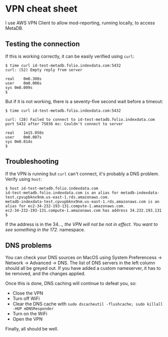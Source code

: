 # VPN cheat sheet

I use AWS VPN Client to allow mod-reporting, running locally, to access MetaDB.


## Testing the connection

If this is working correctly, it can be easily verified using `curl`:
```
$ time curl id-test-metadb.folio.indexdata.com:5432
curl: (52) Empty reply from server

real	0m0.300s
user	0m0.006s
sys	0m0.009s
$ 
```
But if it is not working, there is a seventy-five second wait before a timeout:
```
$ time curl id-test-metadb.folio.indexdata.com:5432

curl: (28) Failed to connect to id-test-metadb.folio.indexdata.com port 5432 after 75036 ms: Couldn't connect to server

real	1m15.050s
user	0m0.007s
sys	0m0.014s
$ 
```


## Troubleshooting

If the VPN is running but `curl` can't connect, it's probably a DNS problem. Verify using `host`:
```
$ host id-test-metadb.folio.indexdata.com
id-test-metadb.folio.indexdata.com is an alias for metadb-indexdata-test.cpvupbknx9nm.us-east-1.rds.amazonaws.com.
metadb-indexdata-test.cpvupbknx9nm.us-east-1.rds.amazonaws.com is an alias for ec2-34-232-193-131.compute-1.amazonaws.com.
ec2-34-232-193-131.compute-1.amazonaws.com has address 34.232.193.131
$ 
```

If the address is in the 34.*.*.*, the VPN will not be not in effect. You want to see something in the 172.* namespace.


## DNS problems

You can check your DNS sources on MacOS using System Preferencess -> Network -> Advanced -> DNS. The list of DNS servers in the left column should all be greyed out. If you have added a custom nameserver, it has to be removed, and the changes applied.

Once this is done, DNS caching will continue to defeat you, so:
* Close the VPN
* Turn off WiFi
* Clear the DNS cache with `sudo dscacheutil -flushcache; sudo killall -HUP mDNSResponder`
* Turn on the WiFi
* Open the VPN

Finally, all should be well.


